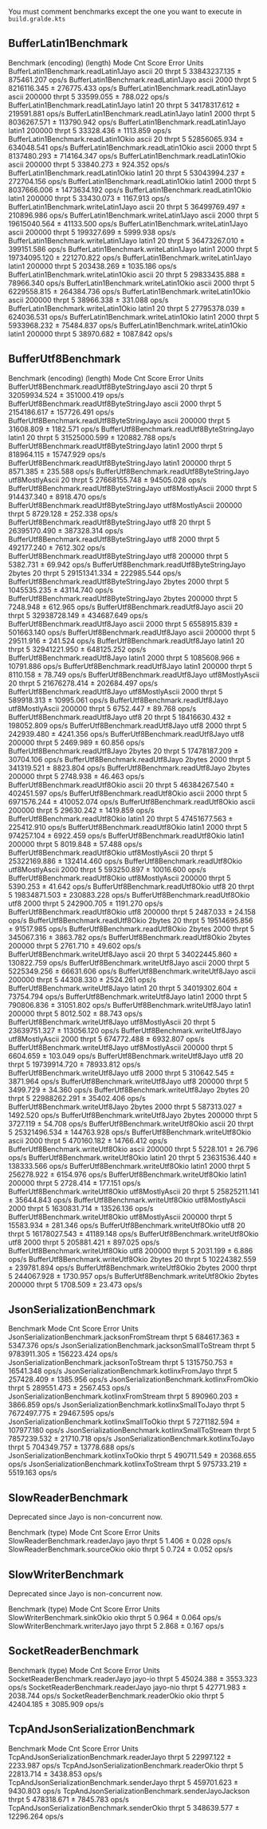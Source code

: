 You must comment benchmarks except the one you want to execute in `build.gralde.kts`

## BufferLatin1Benchmark

Benchmark                              (encoding)  (length)   Mode  Cnt         Score         Error  Units
BufferLatin1Benchmark.readLatin1Jayo        ascii        20  thrpt    5  33843237.135 ±  875461.207  ops/s
BufferLatin1Benchmark.readLatin1Jayo        ascii      2000  thrpt    5   8216116.345 ±  276775.433  ops/s
BufferLatin1Benchmark.readLatin1Jayo        ascii    200000  thrpt    5     33599.055 ±     788.022  ops/s
BufferLatin1Benchmark.readLatin1Jayo       latin1        20  thrpt    5  34178317.612 ±  219591.881  ops/s
BufferLatin1Benchmark.readLatin1Jayo       latin1      2000  thrpt    5   8036267.571 ±  113790.942  ops/s
BufferLatin1Benchmark.readLatin1Jayo       latin1    200000  thrpt    5     33328.436 ±    1113.859  ops/s
BufferLatin1Benchmark.readLatin1Okio        ascii        20  thrpt    5  52856065.934 ±  634048.541  ops/s
BufferLatin1Benchmark.readLatin1Okio        ascii      2000  thrpt    5   8137480.293 ±  714164.347  ops/s
BufferLatin1Benchmark.readLatin1Okio        ascii    200000  thrpt    5     33840.273 ±     924.352  ops/s
BufferLatin1Benchmark.readLatin1Okio       latin1        20  thrpt    5  53043994.237 ±  272704.156  ops/s
BufferLatin1Benchmark.readLatin1Okio       latin1      2000  thrpt    5   8037666.006 ± 1473634.192  ops/s
BufferLatin1Benchmark.readLatin1Okio       latin1    200000  thrpt    5     33430.073 ±    1167.913  ops/s
BufferLatin1Benchmark.writeLatin1Jayo       ascii        20  thrpt    5  36499769.497 ±  210896.986  ops/s
BufferLatin1Benchmark.writeLatin1Jayo       ascii      2000  thrpt    5  19615040.564 ±   41133.500  ops/s
BufferLatin1Benchmark.writeLatin1Jayo       ascii    200000  thrpt    5    199327.699 ±    5999.938  ops/s
BufferLatin1Benchmark.writeLatin1Jayo      latin1        20  thrpt    5  36473267.010 ±  399151.586  ops/s
BufferLatin1Benchmark.writeLatin1Jayo      latin1      2000  thrpt    5  19734095.120 ±  221270.822  ops/s
BufferLatin1Benchmark.writeLatin1Jayo      latin1    200000  thrpt    5    203438.269 ±    1035.186  ops/s
BufferLatin1Benchmark.writeLatin1Okio       ascii        20  thrpt    5  29833435.888 ±   78966.340  ops/s
BufferLatin1Benchmark.writeLatin1Okio       ascii      2000  thrpt    5   6229558.815 ±  264384.736  ops/s
BufferLatin1Benchmark.writeLatin1Okio       ascii    200000  thrpt    5     38966.338 ±     331.088  ops/s
BufferLatin1Benchmark.writeLatin1Okio      latin1        20  thrpt    5  27795378.039 ±  624036.531  ops/s
BufferLatin1Benchmark.writeLatin1Okio      latin1      2000  thrpt    5   5933968.232 ±   75484.837  ops/s
BufferLatin1Benchmark.writeLatin1Okio      latin1    200000  thrpt    5     38970.682 ±    1087.842  ops/s

## BufferUtf8Benchmark

Benchmark                                        (encoding)  (length)   Mode  Cnt         Score        Error  Units
BufferUtf8Benchmark.readUtf8ByteStringJayo            ascii        20  thrpt    5  32059934.524 ± 351000.419  ops/s
BufferUtf8Benchmark.readUtf8ByteStringJayo            ascii      2000  thrpt    5   2154186.617 ± 157726.491  ops/s
BufferUtf8Benchmark.readUtf8ByteStringJayo            ascii    200000  thrpt    5     31608.809 ±   1182.571  ops/s
BufferUtf8Benchmark.readUtf8ByteStringJayo           latin1        20  thrpt    5  31525000.599 ± 120882.788  ops/s
BufferUtf8Benchmark.readUtf8ByteStringJayo           latin1      2000  thrpt    5    818964.115 ±  15747.929  ops/s
BufferUtf8Benchmark.readUtf8ByteStringJayo           latin1    200000  thrpt    5      8571.385 ±    235.588  ops/s
BufferUtf8Benchmark.readUtf8ByteStringJayo  utf8MostlyAscii        20  thrpt    5  27668155.748 ±  94505.028  ops/s
BufferUtf8Benchmark.readUtf8ByteStringJayo  utf8MostlyAscii      2000  thrpt    5    914437.340 ±   8918.470  ops/s
BufferUtf8Benchmark.readUtf8ByteStringJayo  utf8MostlyAscii    200000  thrpt    5      8729.128 ±    252.338  ops/s
BufferUtf8Benchmark.readUtf8ByteStringJayo             utf8        20  thrpt    5  26395170.490 ± 387328.314  ops/s
BufferUtf8Benchmark.readUtf8ByteStringJayo             utf8      2000  thrpt    5    492177.240 ±   7612.302  ops/s
BufferUtf8Benchmark.readUtf8ByteStringJayo             utf8    200000  thrpt    5      5382.731 ±     69.942  ops/s
BufferUtf8Benchmark.readUtf8ByteStringJayo           2bytes        20  thrpt    5  29151341.334 ± 222985.544  ops/s
BufferUtf8Benchmark.readUtf8ByteStringJayo           2bytes      2000  thrpt    5   1045535.235 ±  43114.740  ops/s
BufferUtf8Benchmark.readUtf8ByteStringJayo           2bytes    200000  thrpt    5      7248.948 ±    612.965  ops/s
BufferUtf8Benchmark.readUtf8Jayo                      ascii        20  thrpt    5  32938728.149 ± 434687.649  ops/s
BufferUtf8Benchmark.readUtf8Jayo                      ascii      2000  thrpt    5   6558915.839 ± 501663.140  ops/s
BufferUtf8Benchmark.readUtf8Jayo                      ascii    200000  thrpt    5     29511.916 ±    241.524  ops/s
BufferUtf8Benchmark.readUtf8Jayo                     latin1        20  thrpt    5  32941221.950 ± 648125.252  ops/s
BufferUtf8Benchmark.readUtf8Jayo                     latin1      2000  thrpt    5   1085608.966 ±  10791.886  ops/s
BufferUtf8Benchmark.readUtf8Jayo                     latin1    200000  thrpt    5      8110.158 ±     78.749  ops/s
BufferUtf8Benchmark.readUtf8Jayo            utf8MostlyAscii        20  thrpt    5  21676278.414 ± 202684.497  ops/s
BufferUtf8Benchmark.readUtf8Jayo            utf8MostlyAscii      2000  thrpt    5    589918.313 ±  10995.061  ops/s
BufferUtf8Benchmark.readUtf8Jayo            utf8MostlyAscii    200000  thrpt    5      6752.447 ±     89.768  ops/s
BufferUtf8Benchmark.readUtf8Jayo                       utf8        20  thrpt    5  18416630.432 ± 198052.809  ops/s
BufferUtf8Benchmark.readUtf8Jayo                       utf8      2000  thrpt    5    242939.480 ±   4241.356  ops/s
BufferUtf8Benchmark.readUtf8Jayo                       utf8    200000  thrpt    5      2469.989 ±     60.856  ops/s
BufferUtf8Benchmark.readUtf8Jayo                     2bytes        20  thrpt    5  17478187.209 ±  30704.106  ops/s
BufferUtf8Benchmark.readUtf8Jayo                     2bytes      2000  thrpt    5    341319.521 ±   8823.804  ops/s
BufferUtf8Benchmark.readUtf8Jayo                     2bytes    200000  thrpt    5      2748.938 ±     46.463  ops/s
BufferUtf8Benchmark.readUtf8Okio                      ascii        20  thrpt    5  46384267.540 ± 402451.597  ops/s
BufferUtf8Benchmark.readUtf8Okio                      ascii      2000  thrpt    5   6971576.244 ± 410052.074  ops/s
BufferUtf8Benchmark.readUtf8Okio                      ascii    200000  thrpt    5     29630.242 ±   1419.859  ops/s
BufferUtf8Benchmark.readUtf8Okio                     latin1        20  thrpt    5  47451677.563 ± 225412.910  ops/s
BufferUtf8Benchmark.readUtf8Okio                     latin1      2000  thrpt    5    974257.104 ±   6922.459  ops/s
BufferUtf8Benchmark.readUtf8Okio                     latin1    200000  thrpt    5      8019.848 ±     57.488  ops/s
BufferUtf8Benchmark.readUtf8Okio            utf8MostlyAscii        20  thrpt    5  25322169.886 ± 132414.460  ops/s
BufferUtf8Benchmark.readUtf8Okio            utf8MostlyAscii      2000  thrpt    5    593250.897 ±  10016.600  ops/s
BufferUtf8Benchmark.readUtf8Okio            utf8MostlyAscii    200000  thrpt    5      5390.253 ±     41.642  ops/s
BufferUtf8Benchmark.readUtf8Okio                       utf8        20  thrpt    5  19834871.503 ± 230883.228  ops/s
BufferUtf8Benchmark.readUtf8Okio                       utf8      2000  thrpt    5    242900.705 ±   1191.270  ops/s
BufferUtf8Benchmark.readUtf8Okio                       utf8    200000  thrpt    5      2487.033 ±     24.158  ops/s
BufferUtf8Benchmark.readUtf8Okio                     2bytes        20  thrpt    5  19514695.856 ±  91517.985  ops/s
BufferUtf8Benchmark.readUtf8Okio                     2bytes      2000  thrpt    5    345067.316 ±   3863.782  ops/s
BufferUtf8Benchmark.readUtf8Okio                     2bytes    200000  thrpt    5      2761.710 ±     49.602  ops/s
BufferUtf8Benchmark.writeUtf8Jayo                     ascii        20  thrpt    5  34022445.860 ± 130822.759  ops/s
BufferUtf8Benchmark.writeUtf8Jayo                     ascii      2000  thrpt    5   5225349.256 ±  66631.606  ops/s
BufferUtf8Benchmark.writeUtf8Jayo                     ascii    200000  thrpt    5     44308.330 ±   2524.261  ops/s
BufferUtf8Benchmark.writeUtf8Jayo                    latin1        20  thrpt    5  34019302.604 ±  73754.794  ops/s
BufferUtf8Benchmark.writeUtf8Jayo                    latin1      2000  thrpt    5    790806.836 ±  31051.802  ops/s
BufferUtf8Benchmark.writeUtf8Jayo                    latin1    200000  thrpt    5      8012.502 ±     88.743  ops/s
BufferUtf8Benchmark.writeUtf8Jayo           utf8MostlyAscii        20  thrpt    5  23639751.327 ± 113056.120  ops/s
BufferUtf8Benchmark.writeUtf8Jayo           utf8MostlyAscii      2000  thrpt    5    674772.488 ±   6932.807  ops/s
BufferUtf8Benchmark.writeUtf8Jayo           utf8MostlyAscii    200000  thrpt    5      6604.659 ±    103.049  ops/s
BufferUtf8Benchmark.writeUtf8Jayo                      utf8        20  thrpt    5  19739914.720 ±  78933.812  ops/s
BufferUtf8Benchmark.writeUtf8Jayo                      utf8      2000  thrpt    5    310642.545 ±   3871.964  ops/s
BufferUtf8Benchmark.writeUtf8Jayo                      utf8    200000  thrpt    5      3499.729 ±     34.360  ops/s
BufferUtf8Benchmark.writeUtf8Jayo                    2bytes        20  thrpt    5  22988262.291 ±  35402.406  ops/s
BufferUtf8Benchmark.writeUtf8Jayo                    2bytes      2000  thrpt    5    587313.027 ±   1492.520  ops/s
BufferUtf8Benchmark.writeUtf8Jayo                    2bytes    200000  thrpt    5      3727.119 ±     54.708  ops/s
BufferUtf8Benchmark.writeUtf8Okio                     ascii        20  thrpt    5  25321496.534 ± 144763.928  ops/s
BufferUtf8Benchmark.writeUtf8Okio                     ascii      2000  thrpt    5    470160.182 ±  14766.412  ops/s
BufferUtf8Benchmark.writeUtf8Okio                     ascii    200000  thrpt    5      5228.101 ±     26.796  ops/s
BufferUtf8Benchmark.writeUtf8Okio                    latin1        20  thrpt    5  23631536.440 ± 138333.566  ops/s
BufferUtf8Benchmark.writeUtf8Okio                    latin1      2000  thrpt    5    256278.922 ±   6154.976  ops/s
BufferUtf8Benchmark.writeUtf8Okio                    latin1    200000  thrpt    5      2728.414 ±    177.151  ops/s
BufferUtf8Benchmark.writeUtf8Okio           utf8MostlyAscii        20  thrpt    5  25825211.141 ±  35644.843  ops/s
BufferUtf8Benchmark.writeUtf8Okio           utf8MostlyAscii      2000  thrpt    5   1630831.714 ±  13526.136  ops/s
BufferUtf8Benchmark.writeUtf8Okio           utf8MostlyAscii    200000  thrpt    5     15583.934 ±    281.346  ops/s
BufferUtf8Benchmark.writeUtf8Okio                      utf8        20  thrpt    5  16178027.543 ±  41189.148  ops/s
BufferUtf8Benchmark.writeUtf8Okio                      utf8      2000  thrpt    5    205881.421 ±    897.025  ops/s
BufferUtf8Benchmark.writeUtf8Okio                      utf8    200000  thrpt    5      2031.199 ±      6.886  ops/s
BufferUtf8Benchmark.writeUtf8Okio                    2bytes        20  thrpt    5  10224382.559 ± 239781.894  ops/s
BufferUtf8Benchmark.writeUtf8Okio                    2bytes      2000  thrpt    5    244067.928 ±   1730.957  ops/s
BufferUtf8Benchmark.writeUtf8Okio                    2bytes    200000  thrpt    5      1708.509 ±     23.473  ops/s

## JsonSerializationBenchmark

Benchmark                                         Mode  Cnt        Score        Error  Units
JsonSerializationBenchmark.jacksonFromStream     thrpt    5   684617.363 ±   5347.376  ops/s
JsonSerializationBenchmark.jacksonSmallToStream  thrpt    5  9783911.305 ± 156223.424  ops/s
JsonSerializationBenchmark.jacksonToStream       thrpt    5  1315750.753 ±  16541.348  ops/s
JsonSerializationBenchmark.kotlinxFromJayo       thrpt    5   257428.409 ±   1385.956  ops/s
JsonSerializationBenchmark.kotlinxFromOkio       thrpt    5   289551.473 ±   2567.453  ops/s
JsonSerializationBenchmark.kotlinxFromStream     thrpt    5   890960.203 ±   3866.859  ops/s
JsonSerializationBenchmark.kotlinxSmallToJayo    thrpt    5  7672497.775 ±  29467.595  ops/s
JsonSerializationBenchmark.kotlinxSmallToOkio    thrpt    5  7271182.594 ± 107977.180  ops/s
JsonSerializationBenchmark.kotlinxSmallToStream  thrpt    5  7857239.532 ±  21710.718  ops/s
JsonSerializationBenchmark.kotlinxToJayo         thrpt    5   704349.757 ±  13778.688  ops/s
JsonSerializationBenchmark.kotlinxToOkio         thrpt    5   490711.549 ±  20368.655  ops/s
JsonSerializationBenchmark.kotlinxToStream       thrpt    5   975733.219 ±   5519.163  ops/s

## SlowReaderBenchmark

Deprecated since Jayo is non-concurrent now.

Benchmark                       (type)   Mode  Cnt  Score   Error  Units
SlowReaderBenchmark.readerJayo    jayo  thrpt    5  1.406 ± 0.028  ops/s
SlowReaderBenchmark.sourceOkio    okio  thrpt    5  0.724 ± 0.052  ops/s

## SlowWriterBenchmark

Deprecated since Jayo is non-concurrent now.

Benchmark                       (type)   Mode  Cnt  Score   Error  Units
SlowWriterBenchmark.sinkOkio      okio  thrpt    5  0.964 ± 0.064  ops/s
SlowWriterBenchmark.writerJayo    jayo  thrpt    5  2.868 ± 0.167  ops/s

## SocketReaderBenchmark

Benchmark                           (type)   Mode  Cnt      Score      Error  Units
SocketReaderBenchmark.readerJayo   jayo-io  thrpt    5  45024.388 ± 3553.323  ops/s
SocketReaderBenchmark.readerJayo  jayo-nio  thrpt    5  42771.983 ± 2038.744  ops/s
SocketReaderBenchmark.readerOkio      okio  thrpt    5  42404.185 ± 3085.909  ops/s

## TcpAndJsonSerializationBenchmark

Benchmark                                            Mode  Cnt       Score       Error  Units
TcpAndJsonSerializationBenchmark.readerJayo         thrpt    5   22997.122 ±  2233.987  ops/s
TcpAndJsonSerializationBenchmark.readerOkio         thrpt    5   22813.714 ±  3438.853  ops/s
TcpAndJsonSerializationBenchmark.senderJayo         thrpt    5  459701.623 ±  9430.803  ops/s
TcpAndJsonSerializationBenchmark.senderJayoJackson  thrpt    5  478318.671 ±  7845.783  ops/s
TcpAndJsonSerializationBenchmark.senderOkio         thrpt    5  348639.577 ± 12296.264  ops/s
